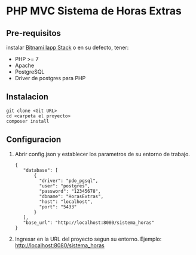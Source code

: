 # PHP MVC Sistema de Horas Extras

## Pre-requisitos

instalar [Bitnami lapp Stack](https://bitnami.com/stack/lapp) o en su defecto, tener:

- PHP >= 7
- Apache
- PostgreSQL
- Driver de postgres para PHP

## Instalacion

```
git clone <Git URL>
cd <carpeta el proyecto>
composer install
```

## Configuracion

1. Abrir config.json y establecer los parametros de su entorno de trabajo.
   ```
   {
      "database": [
          {
            "driver": "pdo_pgsql",
            "user": "postgres",
            "password": "12345678",
            "dbname": "HorasExtras",
            "host": "localhost",
            "port": "5433"
          }
      ],
      "base_url": "http://localhost:8080/sistema_horas"
   }
   ```
2. Ingresar en la URL del proyecto segun su entorno. Ejemplo: [http://localhost:8080/sistema_horas](http://localhost:8080/sistema_horas)

